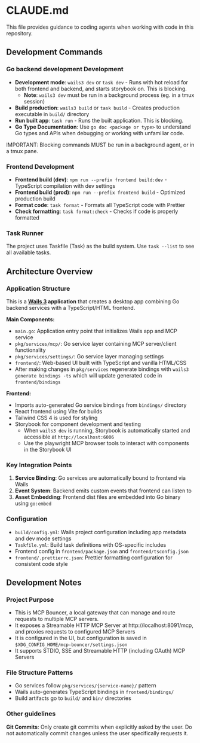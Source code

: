 # CLAUDE.md

This file provides guidance to coding agents when working with code in this repository.

## Development Commands

### Go backend development Development
- **Development mode**: `wails3 dev` or `task dev` - Runs with hot reload for both frontend and backend, and starts storybook on. This is blocking.
  - **Note**: `wails3 dev` must be run in a background process (eg. in a tmux session)
- **Build production**: `wails3 build` or `task build` - Creates production executable in `build/` directory
- **Run built app**: `task run` - Runs the built application. This is blocking.
- **Go Type Documentation**: Use `go doc <package or type>` to understand Go types and APIs when debugging or working with unfamiliar code.

IMPORTANT: Blocking commands MUST be run in a background agent, or in a tmux pane.

### Frontend Development
- **Frontend build (dev)**: `npm run --prefix frontend build:dev` - TypeScript compilation with dev settings
- **Frontend build (prod)**: `npm run --prefix frontend build` - Optimized production build
- **Format code**: `task format` - Formats all TypeScript code with Prettier
- **Check formatting**: `task format:check` - Checks if code is properly formatted

### Task Runner
The project uses Taskfile (Task) as the build system. Use `task --list` to see all available tasks.

## Architecture Overview

### Application Structure
This is a **[Wails 3](https://github.com/wailsapp/wails/tree/v3-alpha) application** that creates a desktop app combining Go backend services with a TypeScript/HTML frontend.

**Main Components:**

- `main.go`: Application entry point that initializes Wails app and MCP service
- `pkg/services/mcp/`: Go service layer containing MCP server/client functionality
- `pkg/services/settings/`: Go service layer managing settings
- `frontend/`: Web-based UI built with TypeScript and vanilla HTML/CSS
- After making changes in `pkg/services` regenerate bindings with `wails3 generate bindings -ts` which will update generated code in `frontend/bindings`

**Frontend:**

- Imports auto-generated Go service bindings from `bindings/` directory
- React frontend using Vite for builds
- Tailwind CSS 4 is used for styling
- Storybook for component development and testing
  - When `wails3 dev` is running, Storybook is automatically started and accessible at `http://localhost:6006`
  - Use the playwright MCP browser tools to interact with components in the Storybook UI

### Key Integration Points
1. **Service Binding**: Go services are automatically bound to frontend via Wails
2. **Event System**: Backend emits custom events that frontend can listen to
3. **Asset Embedding**: Frontend dist files are embedded into Go binary using `go:embed`

### Configuration
- `build/config.yml`: Wails project configuration including app metadata and dev mode settings
- `Taskfile.yml`: Build task definitions with OS-specific includes
- Frontend config in `frontend/package.json` and `frontend/tsconfig.json`
- `frontend/.prettierrc.json`: Prettier formatting configuration for consistent code style

## Development Notes

### Project Purpose
- This is MCP Bouncer, a local gateway that can manage and route requests to multiple MCP servers.
- It exposes a Streamable HTTP MCP Server at http://localhost:8091/mcp, and proxies requests to configured MCP Servers
- It is configured in the UI, but configuration is saved in `$XDG_CONFIG_HOME/mcp-bouncer/settings.json`
- It supports STDIO, SSE and Streamable HTTP (including OAuth) MCP Servers

### File Structure Patterns
- Go services follow `pkg/services/{service-name}/` pattern
- Wails auto-generates TypeScript bindings in `frontend/bindings/`
- Build artifacts go to `build/` and `bin/` directories

### Other guidelines

**Git Commits**: Only create git commits when explicitly asked by the user. Do not automatically commit changes unless the user specifically requests it.
